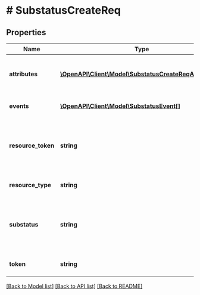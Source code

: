 # # SubstatusCreateReq

## Properties

Name | Type | Description | Notes
------------ | ------------- | ------------- | -------------
**attributes** | [**\OpenAPI\Client\Model\SubstatusCreateReqAttributes[]**](SubstatusCreateReqAttributes.md) | Additional dynamic attributes related to the substatus. | [optional]
**events** | [**\OpenAPI\Client\Model\SubstatusEvent[]**](SubstatusEvent.md) | List of events related to the substatus. |
**resource_token** | **string** | The unique identifier of the user or account for which you want to create a substatus. |
**resource_type** | **string** | Possible values: USER, ACCOUNT. |
**substatus** | **string** | Possible values: HARDSHIP, FRAUD, MLA, SCRA, DECEASED, BANKRUPTCY. |
**token** | **string** | Unique identifier of the substatus. | [optional]

[[Back to Model list]](../../README.md#models) [[Back to API list]](../../README.md#endpoints) [[Back to README]](../../README.md)

